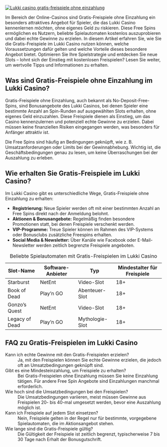[![Lukki casino gratis-freispiele ohne einzahlung](https://123-caf.pages.dev/gitsignup.png)](https://vrmoo.ru/Bt82HjjY)

<p>Im Bereich der Online-Casinos sind Gratis-Freispiele ohne Einzahlung ein besonders attraktives Angebot für Spieler, die das Lukki Casino kennenlernen möchten, ohne eigenes Geld zu riskieren. Diese Free Spins ermöglichen es Nutzern, beliebte Spielautomaten kostenlos auszuprobieren und dabei echte Gewinne zu erzielen. In diesem Artikel erfahren Sie, wie Sie die Gratis-Freispiele im Lukki Casino nutzen können, welche Voraussetzungen dafür gelten und welche Vorteile dieses besondere Angebot bietet. Optimieren Sie Ihre Spielstrategie und entdecken Sie neue Slots – lohnt sich der Einstieg mit kostenlosen Freispielen? Lesen Sie weiter, um wertvolle Tipps und Informationen zu erhalten.</p>  <h2>Was sind Gratis-Freispiele ohne Einzahlung im Lukki Casino?</h2> <p>Gratis-Freispiele ohne Einzahlung, auch bekannt als No-Deposit-Free-Spins, sind Bonusangebote des Lukki Casinos, bei denen Spieler eine bestimmte Anzahl an Spin-Runden auf ausgewählten Slots erhalten, ohne eigenes Geld einzuzahlen. Diese Freispiele dienen als Einstieg, um das Casino kennenzulernen und potenziell echte Gewinne zu erzielen. Dabei müssen keine finanziellen Risiken eingegangen werden, was besonders für Anfänger attraktiv ist.</p> <p>Die Free Spins sind häufig an Bedingungen geknüpft, wie z. B. Umsatzanforderungen oder Limits bei der Gewinnabhebung. Wichtig ist, die Geschäftsbedingungen genau zu lesen, um keine Überraschungen bei der Auszahlung zu erleben.</p>  <h2>Wie erhalten Sie Gratis-Freispiele im Lukki Casino?</h2> <p>Im Lukki Casino gibt es unterschiedliche Wege, Gratis-Freispiele ohne Einzahlung zu erhalten:</p> <ul>   <li><strong>Registrierung:</strong> Neue Spieler werden oft mit einer bestimmten Anzahl an Free Spins direkt nach der Anmeldung belohnt.</li>   <li><strong>Aktionen & Bonusangebote:</strong> Regelmäßig finden besondere Promotionen statt, bei denen Freispiele verschenkt werden.</li>   <li><strong>VIP-Programme:</strong> Treue Spieler können im Rahmen des VIP-Systems oder Bonusclubs zusätzliche Freespins erhalten.</li>   <li><strong>Social Media & Newsletter:</strong> Über Kanäle wie Facebook oder E-Mail-Newsletter werden zeitlich begrenzte Freispiele angeboten.</li> </ul>  <table>   <caption>Beliebte Spielautomaten mit Gratis-Freispielen im Lukki Casino</caption>   <thead>     <tr>       <th>Slot-Name</th>       <th>Software-Anbieter</th>       <th>Typ</th>       <th>Mindestalter für Freispiele</th>     </tr>   </thead>   <tbody>     <tr>       <td>Starburst</td>       <td>NetEnt</td>       <td>Video-Slot</td>       <td>18+</td>     </tr>     <tr>       <td>Book of Dead</td>       <td>Play’n GO</td>       <td>Abenteuer-Slot</td>       <td>18+</td>     </tr>     <tr>       <td>Gonzo’s Quest</td>       <td>NetEnt</td>       <td>Video-Slot</td>       <td>18+</td>     </tr>     <tr>       <td>Legacy of Dead</td>       <td>Play’n GO</td>       <td>Mythologie-Slot</td>       <td>18+</td>     </tr>   </tbody> </table>  <h2>FAQ zu Gratis-Freispielen im Lukki Casino</h2> <dl>   <dt>Kann ich echte Gewinne mit den Gratis-Freispielen erzielen?</dt>   <dd>Ja, mit den Freispielen können Sie echte Gewinne erzielen, die jedoch oft an Umsatzbedingungen geknüpft sind.</dd>    <dt>Gibt es eine Mindesteinzahlung, um Freispiele zu erhalten?</dt>   <dd>Bei Gratis-Freispielen ohne Einzahlung müssen Sie keine Einzahlung tätigen. Für andere Free Spin Angebote sind Einzahlungen manchmal erforderlich.</dd>    <dt>Wie hoch sind die Umsatzbedingungen bei den Freispielen?</dt>   <dd>Die Umsatzbedingungen variieren, meist müssen Gewinne aus Freispielen 20- bis 40-mal umgesetzt werden, bevor eine Auszahlung möglich ist.</dd>    <dt>Kann ich Freispiele auf jedem Slot einsetzen?</dt>   <dd>Nein, Freispiele gelten in der Regel nur für bestimmte, vorgegebene Spielautomaten, die im Aktionsangebot stehen.</dd>    <dt>Wie lange sind die Gratis-Freispiele gültig?</dt>   <dd>Die Gültigkeit der Freispiele ist zeitlich begrenzt, typischerweise 7 bis 30 Tage nach Erhalt der Bonusgutschrift.</dd> </dl>